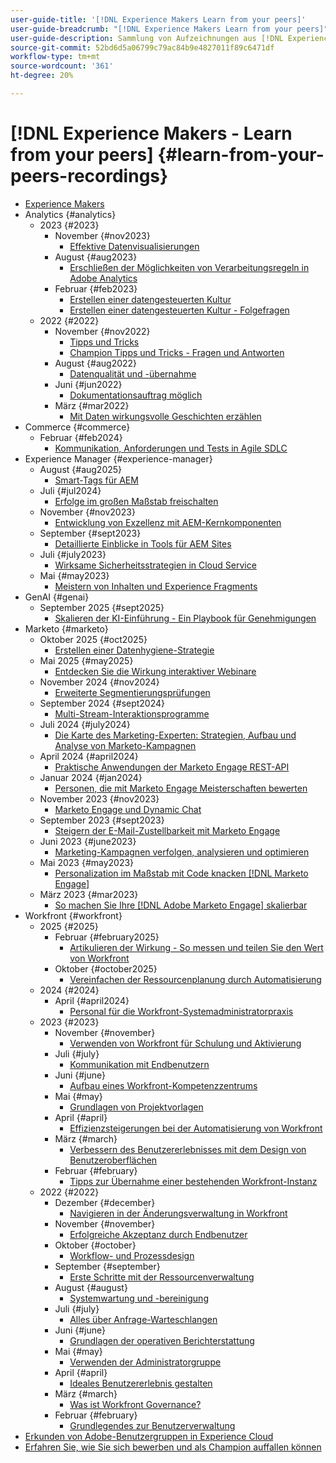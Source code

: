 ```yaml
---
user-guide-title: '[!DNL Experience Makers Learn from your peers]'
user-guide-breadcrumb: "[!DNL Experience Makers Learn from your peers]"
user-guide-description: Sammlung von Aufzeichnungen aus [!DNL Experience Makers Learn from your peers]
source-git-commit: 52bd6d5a06799c79ac84b9e4827011f89c6471df
workflow-type: tm+mt
source-wordcount: '361'
ht-degree: 20%

---
```



# [!DNL Experience Makers - Learn from your peers] {#learn-from-your-peers-recordings}

+ [Experience Makers](overview.md)
+ Analytics {#analytics}
   + 2023 {#2023}
      + November {#nov2023}
         + [Effektive Datenvisualisierungen](analytics/nov2023/impactful-data-visualizations.md)
      + August {#aug2023}
         + [Erschließen der Möglichkeiten von Verarbeitungsregeln in Adobe Analytics](analytics/aug2023/processing-rules.md)
      + Februar {#feb2023}
         + [Erstellen einer datengesteuerten Kultur](analytics/feb2023/data-driven-culture.md)
         + [Erstellen einer datengesteuerten Kultur - Folgefragen](analytics/feb2023/data-driven-culture-q-and-a.md)
   + 2022 {#2022}
      + November {#nov2022}
         + [Tipps und Tricks](analytics/nov2022/tips-and-tricks.md)
         + [Champion Tipps und Tricks - Fragen und Antworten](analytics/nov2022/tips-and-tricks-q-and-a.md)
      + August {#aug2022}
         + [Datenqualität und -übernahme](analytics/aug2022/data-quality.md)
      + Juni {#jun2022}
         + [Dokumentationsauftrag möglich](analytics/june2022/mission-possible.md)
      + März {#mar2022}
         + [Mit Daten wirkungsvolle Geschichten erzählen](analytics/mar2022/stories-with-data.md)
+ Commerce {#commerce}
   + Februar {#feb2024}
      + [Kommunikation, Anforderungen und Tests in Agile SDLC](commerce/2024/agile-sdlc.md)
+ Experience Manager {#experience-manager}
   + August {#aug2025}
      + [Smart-Tags für AEM](experience-manager/aug2025/smart-tags.md)
   + Juli {#jul2024}
      + [Erfolge im großen Maßstab freischalten](experience-manager/july2024/global-digital-presence.md)
   + November {#nov2023}
      + [Entwicklung von Exzellenz mit AEM-Kernkomponenten](experience-manager/nov2023/core-components.md)
   + September {#sept2023}
      + [Detaillierte Einblicke in Tools für AEM Sites](experience-manager/sept2023/aem-sites-tools.md)
   + Juli {#july2023}
      + [Wirksame Sicherheitsstrategien in Cloud Service](experience-manager/july2023/effective-security-strategies-in-cloud-service.md)
   + Mai {#may2023}
      + [Meistern von Inhalten und Experience Fragments](experience-manager/may2023/mastering-content-and-experience-fragments.md)
+ GenAI {#genai}
   + September 2025 {#sept2025}
      + [Skalieren der KI-Einführung - Ein Playbook für Genehmigungen](genai/sept2025/scale-ai-adoption-a-playbook-for-approvals.md)
+ Marketo {#marketo}
   + Oktober 2025 {#oct2025}
      + [Erstellen einer Datenhygiene-Strategie](marketo/oct2025/data-hygiene-strategy.md)
   + Mai 2025 {#may2025}
      + [Entdecken Sie die Wirkung interaktiver Webinare](marketo/may2025/interactive-webinars.md)
   + November 2024 {#nov2024}
      + [Erweiterte Segmentierungsprüfungen](marketo/nov2024/advanced-segmentation.md)
   + September 2024 {#sept2024}
      + [Multi-Stream-Interaktionsprogramme](marketo/sept2024/multi-stream-engagement-programs.md)
   + Juli 2024 {#july2024}
      + [Die Karte des Marketing-Experten: Strategien, Aufbau und Analyse von Marketo-Kampagnen](marketo/july2024/marketers-map-marketo-campaigns.md)
   + April 2024 {#april2024}
      + [Praktische Anwendungen der Marketo Engage REST-API](marketo/april2024/practical-applications-of-marketo-engage-rest-api.md)
   + Januar 2024 {#jan2024}
      + [Personen, die mit Marketo Engage Meisterschaften bewerten](marketo/jan2024/person-scoring-mastery.md)
   + November 2023 {#nov2023}
      + [Marketo Engage und Dynamic Chat](marketo/nov2023/dynamic-chat.md)
   + September 2023 {#sept2023}
      + [Steigern der E-Mail-Zustellbarkeit mit Marketo Engage](marketo/sept2023/email-deliverability.md)
   + Juni 2023 {#june2023}
      + [Marketing-Kampagnen verfolgen, analysieren und optimieren](marketo/june2023/marketing-campaigns.md)
   + Mai 2023 {#may2023}
      + [Personalization im Maßstab mit Code knacken [!DNL Marketo Engage]](marketo/may2023/personalization-at-scale.md)
   + März 2023 {#mar2023}
      + [So machen Sie Ihre  [!DNL Adobe Marketo Engage]  skalierbar](marketo/mar2023/templates-tokens-teamwork.md)
+ Workfront {#workfront}
   + 2025 {#2025}
      + Februar {#february2025}
         + [Artikulieren der Wirkung - So messen und teilen Sie den Wert von Workfront](workfront/2025/how-to-measure-and-share-workfront-value.md)
      + Oktober {#october2025}
         + [Vereinfachen der Ressourcenplanung durch Automatisierung](workfront/2025/simplify-resource-planning-with-automation.md)
   + 2024 {#2024}
      + April {#april2024}
         + [Personal für die Workfront-Systemadministratorpraxis](workfront/2024/04/staffing-your-workfront-system-admin-practice.md)
   + 2023 {#2023}
      + November {#november}
         + [Verwenden von Workfront für Schulung und Aktivierung](workfront/2023/11/using-workfront-for-training-and-enablement.md)
      + Juli {#july}
         + [Kommunikation mit Endbenutzern](workfront/2023/07/communicating-with-end-users.md)
      + Juni {#june}
         + [Aufbau eines Workfront-Kompetenzzentrums](workfront/2023/06/establishing-a-workfront-center-of-excellence.md)
      + Mai {#may}
         + [Grundlagen von Projektvorlagen](workfront/2023/05/foundations-of-project-templates.md)
      + April {#april}
         + [Effizienzsteigerungen bei der Automatisierung von Workfront](workfront/2023/04/finding-efficiencies-in-workfront-automation.md)
      + März {#march}
         + [Verbessern des Benutzererlebnisses mit dem Design von Benutzeroberflächen](workfront/2023/03/improving-user-experience-with-interface-design.md)
      + Februar {#february}
         + [Tipps zur Übernahme einer bestehenden Workfront-Instanz](workfront/2023/02/tips-for-taking-over-an-existing-workfront-instance.md)
   + 2022 {#2022}
      + Dezember {#december}
         + [Navigieren in der Änderungsverwaltung in Workfront](workfront/2022/12/navigating-change-management.md)
      + November {#november}
         + [Erfolgreiche Akzeptanz durch Endbenutzer](workfront/2022/11/successful-end-user-adoption.md)
      + Oktober {#october}
         + [Workflow- und Prozessdesign](workfront/2022/10/workflow-and-process-design.md)
      + September {#september}
         + [Erste Schritte mit der Ressourcenverwaltung](workfront/2022/09/getting-started-with-resource-management.md)
      + August {#august}
         + [Systemwartung und -bereinigung](workfront/2022/08/system-maintenance-and-cleanup.md)
      + Juli {#july}
         + [Alles über Anfrage-Warteschlangen](workfront/2022/07/all-about-request-queues.md)
      + Juni {#june}
         + [Grundlagen der operativen Berichterstattung](workfront/2022/06/foundations-of-operational-reporting.md)
      + Mai {#may}
         + [Verwenden der Administratorgruppe](workfront/2022/05/leveraging-the-group-admin.md)
      + April {#april}
         + [Ideales Benutzererlebnis gestalten](workfront/2022/04/designing-an-ideal-user-experience.md)
      + März {#march}
         + [Was ist Workfront Governance?](workfront/2022/03/what-is-workfront-governance.md)
      + Februar {#february}
         + [Grundlegendes zur Benutzerverwaltung](workfront/2022/02/understanding-user-management.md)
+ [Erkunden von Adobe-Benutzergruppen in Experience Cloud](./adobe-user-groups.md)
+ [Erfahren Sie, wie Sie sich bewerben und als Champion auffallen können](./adobe-champion-application.md)
